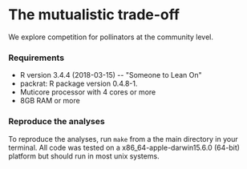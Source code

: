 # The mutualistic trade-off

We explore competition for pollinators at the community level.

### Requirements 

* R version 3.4.4 (2018-03-15) -- "Someone to Lean On"
* packrat: R package version 0.4.8-1.
* Muticore processor with 4 cores or more
* 8GB RAM or more

### Reproduce the analyses

To reproduce the analyses, run `make` from a the main directory in your terminal. 
All code was tested on a x86_64-apple-darwin15.6.0 (64-bit) platform but should run in most unix systems. 
